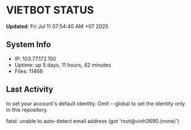 # VIETBOT STATUS
**Updated**: Fri Jul 11 07:54:40 AM +07 2025

## System Info
- IP: 103.77.172.150
- Uptime: up 5 days, 11 hours, 42 minutes
- Files: 11466

## Last Activity

to set your account's default identity.
Omit --global to set the identity only in this repository.

fatal: unable to auto-detect email address (got 'root@vinh3690.(none)')
